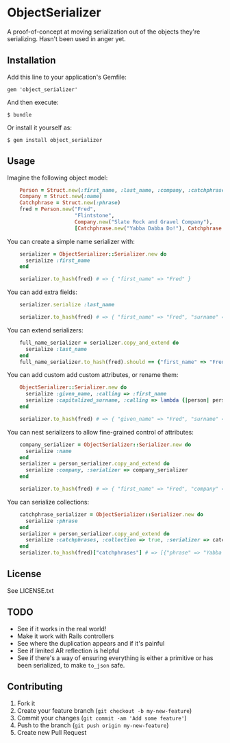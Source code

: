 # ObjectSerializer

A proof-of-concept at moving serialization out of the objects they're serializing. Hasn't been used in anger yet.

## Installation

Add this line to your application's Gemfile:

    gem 'object_serializer'

And then execute:

    $ bundle

Or install it yourself as:

    $ gem install object_serializer

## Usage

Imagine the following object model:

```ruby
    Person = Struct.new(:first_name, :last_name, :company, :catchphrases)
    Company = Struct.new(:name)
    Catchphrase = Struct.new(:phrase)
    fred = Person.new("Fred",
                      "Flintstone",
                      Company.new("Slate Rock and Gravel Company"),
                      [Catchphrase.new("Yabba Dabba Do!"), Catchphrase.new("WILMA!!!")])
```

You can create a simple name serializer with:

```ruby
    serializer = ObjectSerializer::Serializer.new do
      serialize :first_name
    end

    serializer.to_hash(fred) # => { "first_name" => "Fred" }
```

You can add extra fields:

```ruby
    serializer.serialize :last_name

    serializer.to_hash(fred) # => { "first_name" => "Fred", "surname" => "Flintstone" }
```

You can extend serializers:

```ruby
    full_name_serializer = serializer.copy_and_extend do
      serialize :last_name
    end
    full_name_serializer.to_hash(fred).should == {"first_name" => "Fred", "last_name" => "Flintstone"}
```

You can add custom add custom attributes, or rename them:

```ruby
    ObjectSerializer::Serializer.new do
      serialize :given_name, :calling => :first_name
      serialize :capitalized_surname, :calling => lambda {|person| person.last_name.capitalize }
    end

    serializer.to_hash(fred) # => { "given_name" => "Fred", "surname" => "FLINTSTONE" }
```

You can nest serializers to allow fine-grained control of attributes:

```ruby
    company_serializer = ObjectSerializer::Serializer.new do
      serialize :name
    end
    serializer = person_serializer.copy_and_extend do
      serialize :company, :serializer => company_serializer
    end

    serializer.to_hash(fred) # => { "first_name" => "Fred", "company" => {"name" => "Slate Rock and Gravel Company"}}
```

You can serialize collections:

```ruby
    catchphrase_serializer = ObjectSerializer::Serializer.new do
      serialize :phrase
    end
    serializer = person_serializer.copy_and_extend do
      serialize :catchphrases, :collection => true, :serializer => catchphrase_serializer
    end
    serializer.to_hash(fred)["catchphrases"] # => [{"phrase" => "Yabba Dabba Do!"}, { "phrase" => "WILMA!!!"}]
```

## License

See LICENSE.txt

## TODO

* See if it works in the real world!
* Make it work with Rails controllers
* See where the duplication appears and if it's painful
* See if limited AR reflection is helpful
* See if there's a way of ensuring everything is either a primitive or has been serialized, to make ````to_json```` safe.

## Contributing

1. Fork it
2. Create your feature branch (`git checkout -b my-new-feature`)
3. Commit your changes (`git commit -am 'Add some feature'`)
4. Push to the branch (`git push origin my-new-feature`)
5. Create new Pull Request
